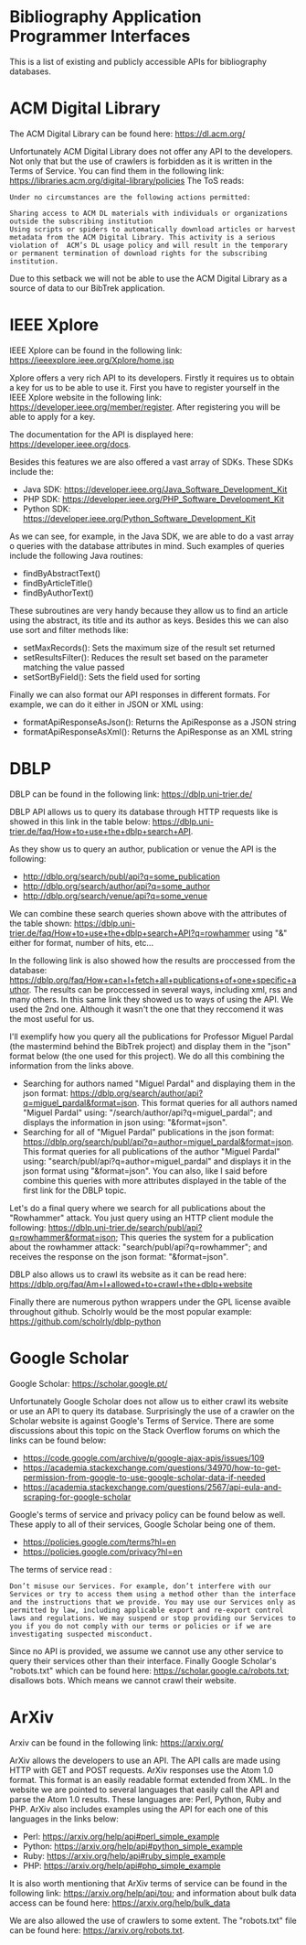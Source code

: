 # Bibliography Application Programmer Interfaces

This is a list of existing and publicly accessible APIs for bibliography databases.

# ACM Digital Library

The ACM Digital Library can be found here: <https://dl.acm.org/>

Unfortunately ACM Digital Library does not offer any API to the developers.
Not only that but the use of crawlers is forbidden as it is written in the Terms of Service. You can find them in the following link: <https://libraries.acm.org/digital-library/policies>
The ToS reads:

    Under no circumstances are the following actions permitted:

    Sharing access to ACM DL materials with individuals or organizations outside the subscribing institution
    Using scripts or spiders to automatically download articles or harvest metadata from the ACM Digital Library. This activity is a serious violation of  ACM’s DL usage policy and will result in the temporary or permanent termination of download rights for the subscribing institution.

Due to this setback we will not be able to use the ACM Digital Library as a source of data to our BibTrek application.

# IEEE Xplore

IEEE Xplore can be found in the following link: <https://ieeexplore.ieee.org/Xplore/home.jsp>

Xplore offers a very rich API to its developers. Firstly it requires us to obtain a key for us to be able to use it. First you have to register yourself in the IEEE Xplore website in the following link: <https://developer.ieee.org/member/register>. After registering you will be able to apply for a key. 

The documentation for the API is displayed here: <https://developer.ieee.org/docs>.

Besides this features we are also offered a vast array of SDKs. These SDKs include the:
  - Java SDK: <https://developer.ieee.org/Java_Software_Development_Kit>
  - PHP SDK: <https://developer.ieee.org/PHP_Software_Development_Kit>
  - Python SDK: <https://developer.ieee.org/Python_Software_Development_Kit>

As we can see, for example, in the Java SDK, we are able to do a vast array o queries with the database attributes in mind. Such examples of queries include the following Java routines:

  - findByAbstractText()
  - findByArticleTitle()
  - findByAuthorText()

These subroutines are very handy because they allow us to find an article using the abstract, its title and its author as keys.
Besides this we can also use sort and filter methods like:
  
  - setMaxRecords(): Sets the maximum size of the result set returned
  - setResultsFilter(): Reduces the result set based on the parameter matching the value passed
  - setSortByField(): Sets the field used for sorting

Finally we can also format our API responses in different formats. For example, we can do it either in JSON or XML using:

  - formatApiResponseAsJson(): Returns the ApiResponse as a JSON string
  - formatApiResponseAsXml(): Returns the ApiResponse as an XML string

# DBLP 

DBLP can be found in the following link: <https://dblp.uni-trier.de/>

DBLP API allows us to query its database through HTTP requests like is showed in this link in the table below: <https://dblp.uni-trier.de/faq/How+to+use+the+dblp+search+API>. 

As they show us to query an author, publication or venue the API is the following: 
  - <http://dblp.org/search/publ/api?q=some_publication>
  - <http://dblp.org/search/author/api?q=some_author>
  - <http://dblp.org/search/venue/api?q=some_venue>

We can combine these search queries shown above with the attributes of the table shown: <https://dblp.uni-trier.de/faq/How+to+use+the+dblp+search+API?q=rowhammer> using "&" either for format, number of hits, etc...

In the following link is also showed how the results are proccessed from the database: <https://dblp.org/faq/How+can+I+fetch+all+publications+of+one+specific+author>. The results can be proccessed in several ways, including xml, rss and many others. In this same link they showed us to ways of using the API. We used the 2nd one. Although it wasn't the one that they reccomend it was the most useful for us.

I'll exemplify how you query all the publications for Professor Miguel Pardal (the mastermind behind the BibTrek project) and display them in the "json" format below (the one used for this project). We do all this combining the information from the links above.
  - Searching for authors named "Miguel Pardal" and displaying them in the json format: <https://dblp.org/search/author/api?q=miguel_pardal&format=json>. This format queries for all authors named "Miguel Pardal" using: "/search/author/api?q=miguel_pardal"; and displays the information in json using: "&format=json".
  - Searching for all of "Miguel Pardal" publications in the json format: <https://dblp.org/search/publ/api?q=author=miguel_pardal&format=json>. This format queries for all publications of the author "Miguel Pardal" using: "search/publ/api?q=author=miguel_pardal" and displays it in the json format using "&format=json". You can also, like I said before combine this queries with more attributes displayed in the table of the first link for the DBLP topic.

Let's do a final query where we search for all publications about the "Rowhammer" attack. You just query using an HTTP client module the following: <https://dblp.uni-trier.de/search/publ/api?q=rowhammer&format=json>; This queries the system for a publication about the rowhammer attack: "search/publ/api?q=rowhammer"; and receives the response on the json format: "&format=json".

DBLP also allows us to crawl its website as it can be read here: <https://dblp.org/faq/Am+I+allowed+to+crawl+the+dblp+website>

Finally there are numerous python wrappers under the GPL license avaible throughout github. Scholrly would be the most popular example: <https://github.com/scholrly/dblp-python>

# Google Scholar 

Google Scholar: <https://scholar.google.pt/>

Unfortunately Google Scholar does not allow us to either crawl its website or use an API to query its database.
Surprisingly the use of a crawler on the Scholar website is against Google's Terms of Service.
There are some discussions about this topic on the Stack Overflow forums on which the links can be found below:
  
  - <https://code.google.com/archive/p/google-ajax-apis/issues/109>
  - <https://academia.stackexchange.com/questions/34970/how-to-get-permission-from-google-to-use-google-scholar-data-if-needed>
  - <https://academia.stackexchange.com/questions/2567/api-eula-and-scraping-for-google-scholar>

Google's terms of service and privacy policy can be found below as well. These apply to all of their services, Google Scholar being one of them.

  - <https://policies.google.com/terms?hl=en>
  - <https://policies.google.com/privacy?hl=en>

The terms of service read :
  
    Don’t misuse our Services. For example, don’t interfere with our Services or try to access them using a method other than the interface and the instructions that we provide. You may use our Services only as permitted by law, including applicable export and re-export control laws and regulations. We may suspend or stop providing our Services to you if you do not comply with our terms or policies or if we are investigating suspected misconduct.

Since no API is provided, we assume we cannot use any other service to query their services other than their interface.
Finally Google Scholar's "robots.txt" which can be found here: <https://scholar.google.ca/robots.txt>; disallows bots. Which means we cannot crawl their website.

# ArXiv

Arxiv can be found in the following link: <https://arxiv.org/>

ArXiv allows the developers to use an API. The API calls are made using HTTP with GET and POST requests.
ArXiv responses use the Atom 1.0 format. This format is an easily readable format extended from XML.
In the website we are pointed to several languages that easily call the API and parse the Atom 1.0 results. These languages are: Perl, Python, Ruby and PHP. ArXiv also includes examples using the API for each one of this languages in the links below:

  - Perl: <https://arxiv.org/help/api#perl_simple_example>
  - Python: <https://arxiv.org/help/api#python_simple_example>
  - Ruby: <https://arxiv.org/help/api#ruby_simple_example>
  - PHP: <https://arxiv.org/help/api#php_simple_example>

It is also worth mentioning that ArXiv terms of service can be found in the following link: <https://arxiv.org/help/api/tou>; and information about bulk data access can be found here: <https://arxiv.org/help/bulk_data>

We are also allowed the use of crawlers to some extent. The "robots.txt" file can be found here: <https://arxiv.org/robots.txt>.
